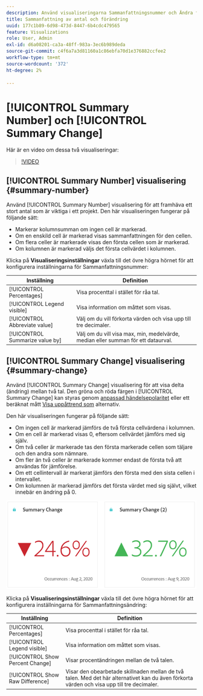 ```yaml
---
description: Använd visualiseringarna Sammanfattningsnummer och Ändra för att visa viktiga datapunkter i ett projekt.
title: Sammanfattning av antal och förändring
uuid: 177c1b89-6d98-473d-8447-6b4cdc479565
feature: Visualizations
role: User, Admin
exl-id: d6a08201-ca3a-48ff-983a-3ec6b989deda
source-git-commit: c4f6a7a3d81160a1c86ebfa70d1e376882ccfee2
workflow-type: tm+mt
source-wordcount: '372'
ht-degree: 2%

---
```


# [!UICONTROL Summary Number] och [!UICONTROL Summary Change]

Här är en video om dessa två visualiseringar:

>[!VIDEO](https://video.tv.adobe.com/v/335564/?quality=12)

## [!UICONTROL Summary Number] visualisering {#summary-number}

Använd [!UICONTROL Summary Number] visualisering för att framhäva ett stort antal som är viktiga i ett projekt. Den här visualiseringen fungerar på följande sätt:

* Markerar kolumnsumman om ingen cell är markerad.
* Om en enskild cell är markerad visas sammanfattningen för den cellen.
* Om flera celler är markerade visas den första cellen som är markerad.
* Om kolumnen är markerad väljs det första cellvärdet i kolumnen.

Klicka på **Visualiseringsinställningar** växla till det övre högra hörnet för att konfigurera inställningarna för Sammanfattningsnummer:

| Inställning | Definition |
|--- |--- |
| [!UICONTROL Percentages] | Visa procenttal i stället för råa tal. |
| [!UICONTROL Legend visible] | Visa information om måttet som visas. |
| [!UICONTROL Abbreviate value] | Välj om du vill förkorta värden och visa upp till tre decimaler. |
| [!UICONTROL Summarize value by] | Välj om du vill visa max, min, medelvärde, median eller summan för ett dataurval. |

## [!UICONTROL Summary Change] visualisering {#summary-change}

Använd [!UICONTROL Summary Change] visualisering för att visa delta (ändring) mellan två tal. Den gröna och röda färgen i [!UICONTROL Summary Change] kan styras genom [anpassad händelsepolaritet](https://experienceleague.adobe.com/docs/analytics/admin/admin-tools/success-events/success-event.html) eller ett beräknat mått [Visa uppåttrend som](https://experienceleague.adobe.com/docs/analytics/components/calculated-metrics/calcmetric-workflow/cm-build-metrics.html) alternativ.

Den här visualiseringen fungerar på följande sätt:

* Om ingen cell är markerad jämförs de två första cellvärdena i kolumnen.
* Om en cell är markerad visas 0, eftersom cellvärdet jämförs med sig själv.
* Om två celler är markerade tas den första markerade cellen som täljare och den andra som nämnare.
* Om fler än två celler är markerade kommer endast de första två att användas för jämförelse.
* Om ett cellintervall är markerat jämförs den första med den sista cellen i intervallet.
* Om kolumnen är markerad jämförs det första värdet med sig självt, vilket innebär en ändring på 0.


![](assets/summary-change.png)


Klicka på **Visualiseringsinställningar** växla till det övre högra hörnet för att konfigurera inställningarna för Sammanfattningsändring:

| Inställning | Definition |
| --- | --- |
| [!UICONTROL Percentages] | Visa procenttal i stället för råa tal. |
| [!UICONTROL Legend visible] | Visa information om måttet som visas. |
| [!UICONTROL Show Percent Change] | Visar procentändringen mellan de två talen. |
| [!UICONTROL Show Raw Difference] | Visar den obearbetade skillnaden mellan de två talen. Med det här alternativet kan du även förkorta värden och visa upp till tre decimaler. |
